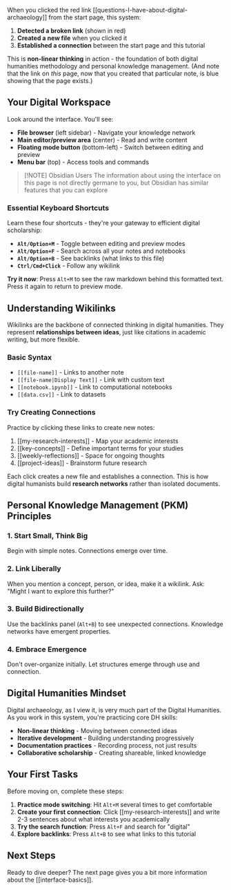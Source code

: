 When you clicked the red link [[questions-I-have-about-digital-archaeology]] from the start page, this system:

1. **Detected a broken link** (shown in red)
2. **Created a new file** when you clicked it  
3. **Established a connection** between the start page and this tutorial

This is **non-linear thinking** in action - the foundation of both digital humanities methodology and personal knowledge management. (And note that the link on _this_ page, now that you created that particular note, is blue showing that the page exists.)
## Your Digital Workspace

Look around the interface. You'll see:

- **File browser** (left sidebar) - Navigate your knowledge network
- **Main editor/preview area** (center) - Read and write content
- **Floating mode button** (bottom-left) - Switch between editing and preview
- **Menu bar** (top) - Access tools and commands
> [!NOTE] Obsidian Users
> The information about using the interface on this page is not directly germane to you, but Obsidian has similar features that you can explore
### Essential Keyboard Shortcuts

Learn these four shortcuts - they're your gateway to efficient digital scholarship:

- **`Alt/Option+M`** - Toggle between editing and preview modes
- **`Alt/Option+F`** - Search across all your notes and notebooks  
- **`Alt/Option+B`** - See backlinks (what links to this file)
- **`Ctrl/Cmd+Click`** - Follow any wikilink

**Try it now**: Press `Alt+M` to see the raw markdown behind this formatted text. Press it again to return to preview mode.

## Understanding Wikilinks

Wikilinks are the backbone of connected thinking in digital humanities. They represent **relationships between ideas**, just like citations in academic writing, but more flexible.

### Basic Syntax
- `[[file-name]]` - Links to another note
- `[[file-name|Display Text]]` - Link with custom text
- `[[notebook.ipynb]]` - Link to computational notebooks
- `[[data.csv]]` - Link to datasets

### Try Creating Connections

Practice by clicking these links to create new notes:

1. [[my-research-interests]] - Map your academic interests
2. [[key-concepts]] - Define important terms for your studies  
3. [[weekly-reflections]] - Space for ongoing thoughts
4. [[project-ideas]] - Brainstorm future research

Each click creates a new file and establishes a connection. This is how digital humanists build **research networks** rather than isolated documents.

## Personal Knowledge Management (PKM) Principles

### 1. **Start Small, Think Big**
Begin with simple notes. Connections emerge over time.

### 2. **Link Liberally** 
When you mention a concept, person, or idea, make it a wikilink. Ask: "Might I want to explore this further?"

### 3. **Build Bidirectionally**
Use the backlinks panel (`Alt+B`) to see unexpected connections. Knowledge networks have emergent properties.

### 4. **Embrace Emergence**
Don't over-organize initially. Let structures emerge through use and connection.

## Digital Humanities Mindset

Digital archaeology, as I view it, is very much part of the Digital Humanities. As you work in this system, you're practicing core DH skills:

- **Non-linear thinking** - Moving between connected ideas
- **Iterative development** - Building understanding progressively  
- **Documentation practices** - Recording process, not just results
- **Collaborative scholarship** - Creating shareable, linked knowledge

## Your First Tasks

Before moving on, complete these steps:

1. **Practice mode switching**: Hit `Alt+M` several times to get comfortable
2. **Create your first connection**: Click [[my-research-interests]] and write 2-3 sentences about what interests you academically
3. **Try the search function**: Press `Alt+F` and search for "digital"
4. **Explore backlinks**: Press `Alt+B` to see what links to this tutorial

## Next Steps

Ready to dive deeper? The next page gives you a bit more information about the [[interface-basics]].
